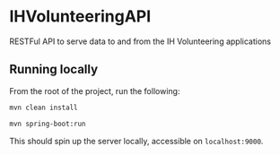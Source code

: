 # IHVolunteeringAPI
RESTFul API to serve data to and from the IH Volunteering applications

## Running locally
From the root of the project, run the following:

```bash
mvn clean install
```

```bash
mvn spring-boot:run
```

This should spin up the server locally, accessible on `localhost:9000`.
